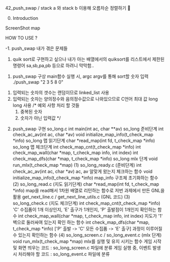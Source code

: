 42_push_swap / stack a 와 stack b 이용해 오름차순 정렬하기 🎈

0. Introduction


ScreenShot
map

HOW TO USE ?



-1. push_swap 내가 겪은 문제들
 1) quik sort로 구현하고 싶으나
 내가 아는 배열에서의 quiksort를 
 리스트에서 제한된 명령어 sa,sb,pa,pb 등으로 하려니
 막막함..

1. push_swap 구상
main함수 실행 시, argc argv를 통해 sort할 숫자 입력
    ./push_swap "2 3 5 8 0"
 1) 입력되는 숫자의 갯수는 랜덤이므로 linked_list 사용
 2) 입력되는 숫자는 양의정수와 음의정수값으로 나와있으므로 C언어 최대 값 long long 사용
/* 
예외 사항 처리 할 것들
    1. 중복된 숫자
    2. 숫자가 아닌 입력값
*/

2. push_swap 구현
so_long.c
int main(int ac, char **av)
so_long 준비단계
int check_ac_av(int ac, char *av)
void initialize_map_info(t_check_map *info)
so_long 맵 읽기단계
char *read_map(int fd, t_check_map *info)
so_long 맵 체크단계
int check_map_cnt(t_check_map *info)
int check_map_wall(char *map, t_check_map info, int index)
int check_map_dfs(char *map, t_check_map *info)
so_long mlx 단계
void run_mlx(t_check_map *map)
(1) so_long_ready.c (준비단계)
int check_ac_av(int ac, char *av)
ac, av 알맞게 왔는지 체크하는 함수
void initialize_map_info(t_check_map *info)
map_info 구조체 초기화하는 함수
(2) so_long_read.c (지도 읽기단계)
char *read_map(int fd, t_check_map *info)
map을 read해서 1차원 배열로 리턴하는 함수로 저번 과제에서 만든 GNL을 활용
get_next_line.c / get_next_line_utils.c (GNL 코드)
(3) so_long_check.c (지도 체크단계)
int check_map_cnt(t_check_map *info)
'C' 수집품이 1개 이상인지, 'E' 출구가 1개인지, 'P' 출발점이 1개인지 확인하는 함수
int check_map_wall(char *map, t_check_map info, int index)
지도가 '1' 벽으로 둘러싸여 있는지 확인 하는 함수
int check_map_dfs(char *map, t_check_map *info)
['P' 출발 -> 'C' 모든 수집품 -> 'E' 출구] 과정이 이루어질 수 있는지 확인하는 함수
(4) so_long_screen.c / so_long_event.c (mlx 단계)
void run_mlx(t_check_map *map)
mlx를 실행 및 유지 시키는 함수
게임 시작 및 화면 띄우는 코드 : so_long_screen.c 파일에 분류
게임 실행 중, 이벤트 발생 시 처리해야 할 코드 : so_long_event.c 파일에 분류